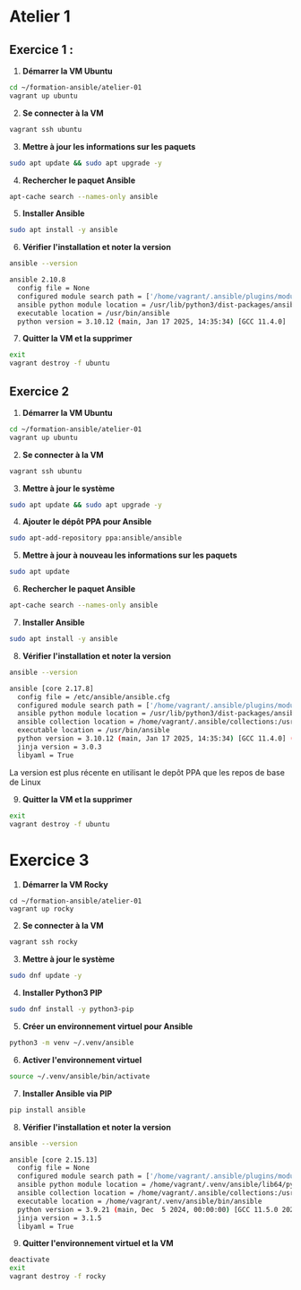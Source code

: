 # Atelier 1

## Exercice 1 : 

1. **Démarrer la VM Ubuntu**  
```bash
cd ~/formation-ansible/atelier-01
vagrant up ubuntu
``` 

2. **Se connecter à la VM**
```bash
vagrant ssh ubuntu
```

3. **Mettre à jour les informations sur les paquets**
```bash
sudo apt update && sudo apt upgrade -y
```

4. **Rechercher le paquet Ansible**
```bash
apt-cache search --names-only ansible
```

5. **Installer Ansible**
```bash
sudo apt install -y ansible
```

6. **Vérifier l'installation et noter la version**
```bash
ansible --version

ansible 2.10.8
  config file = None
  configured module search path = ['/home/vagrant/.ansible/plugins/modules', '/usr/share/ansible/plugins/modules']
  ansible python module location = /usr/lib/python3/dist-packages/ansible
  executable location = /usr/bin/ansible
  python version = 3.10.12 (main, Jan 17 2025, 14:35:34) [GCC 11.4.0]
```

7. **Quitter la VM et la supprimer**
```bash
exit
vagrant destroy -f ubuntu
```

## Exercice 2 

1. **Démarrer la VM Ubuntu**  
```bash
cd ~/formation-ansible/atelier-01
vagrant up ubuntu
``` 

2. **Se connecter à la VM**
```bash
vagrant ssh ubuntu
```

3. **Mettre à jour le système**
```bash
sudo apt update && sudo apt upgrade -y
```

4. **Ajouter le dépôt PPA pour Ansible**
```bash
sudo apt-add-repository ppa:ansible/ansible
```

5. **Mettre à jour à nouveau les informations sur les paquets**
```bash
sudo apt update
```

6. **Rechercher le paquet Ansible**
```bash
apt-cache search --names-only ansible
```

7. **Installer Ansible**
```bash
sudo apt install -y ansible
```

8. **Vérifier l'installation et noter la version**
```bash
ansible --version

ansible [core 2.17.8]
  config file = /etc/ansible/ansible.cfg
  configured module search path = ['/home/vagrant/.ansible/plugins/modules', '/usr/share/ansible/plugins/modules']
  ansible python module location = /usr/lib/python3/dist-packages/ansible
  ansible collection location = /home/vagrant/.ansible/collections:/usr/share/ansible/collections
  executable location = /usr/bin/ansible
  python version = 3.10.12 (main, Jan 17 2025, 14:35:34) [GCC 11.4.0] (/usr/bin/python3)
  jinja version = 3.0.3
  libyaml = True
```

La version est plus récente en utilisant le depôt PPA que les repos de base de Linux

9. **Quitter la VM et la supprimer**
```bash
exit
vagrant destroy -f ubuntu
```

# Exercice 3

1. **Démarrer la VM Rocky**  
```
cd ~/formation-ansible/atelier-01
vagrant up rocky
```

2. **Se connecter à la VM**
```bash
vagrant ssh rocky
```

3. **Mettre à jour le système**
```bash
sudo dnf update -y
```

4. **Installer Python3 PIP**
```bash
sudo dnf install -y python3-pip
```

5. **Créer un environnement virtuel pour Ansible**
```bash
python3 -m venv ~/.venv/ansible
```

6. **Activer l'environnement virtuel**
```bash
source ~/.venv/ansible/bin/activate
```

7. **Installer Ansible via PIP**
```bash
pip install ansible
```

8. **Vérifier l'installation et noter la version**
```bash
ansible --version

ansible [core 2.15.13]
  config file = None
  configured module search path = ['/home/vagrant/.ansible/plugins/modules', '/usr/share/ansible/plugins/modules']
  ansible python module location = /home/vagrant/.venv/ansible/lib64/python3.9/site-packages/ansible
  ansible collection location = /home/vagrant/.ansible/collections:/usr/share/ansible/collections
  executable location = /home/vagrant/.venv/ansible/bin/ansible
  python version = 3.9.21 (main, Dec  5 2024, 00:00:00) [GCC 11.5.0 20240719 (Red Hat 11.5.0-2)] (/home/vagrant/.venv/ansible/bin/python3)
  jinja version = 3.1.5
  libyaml = True
```

9. **Quitter l'environnement virtuel et la VM**
```bash
deactivate
exit
vagrant destroy -f rocky
```
